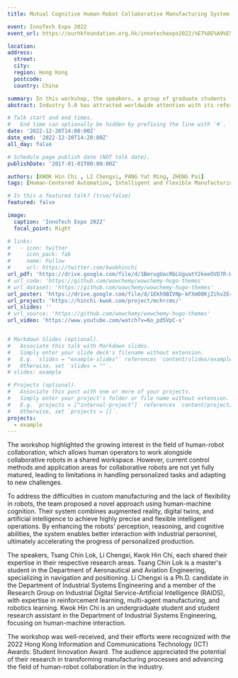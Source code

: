 ```yaml
---
title: Mutual Cognitive Human-Robot Collaborative Manufacturing System

event: InnoTech Expo 2022
event_url: https://ourhkfoundation.org.hk/innotechexpo2022/%E7%8E%A9%E5%91%B3%E7%A7%91%E6%99%AE/%E5%9F%BA%E6%96%BC%E4%BA%BA%E6%A9%9F%E4%BA%92%E8%AA%8D%E7%9F%A5%E7%9A%84%E6%A9%9F%E6%A2%B0%E4%BA%BA%E5%8D%94%E4%BD%9C%E8%A3%BD%E9%80%A0%E7%B3%BB%E7%B5%B1-12%E6%9C%8820%E6%97%A5-%E6%98%9F%E6%9C%9F%E4%BA%8C?value=fun&type=Innovation

location: 
address:
  street: 
  city: 
  region: Hong Kong
  postcode: 
  country: China

summary: In this workshop, the speakers, a group of graduate students from Hong Kong Polytechnic University, presented their innovative research on a Mutual Cognitive Human-Robot Collaborative Manufacturing System. This system explores the concept of Industrial 5.0, focusing on human-robot collaborative work environments to improve manufacturing and assembly tasks in smart factories.
abstract: Industry 5.0 has attracted worldwide attention with its reference to the human-machine collaborative work model, which allows human operators and collaborative robots to perform a variety of manufacturing and assembly tasks in a shared workspace, and is widely used in the smart factory. However, the control methods and application areas of collaborative robots are still immature, and the robots lack the ability to adapt to new tasks in response to personalized tasks. In order to solve the difficulties of customized production and the lack of robot flexibility, a team of students from Polytechnic University proposes a human-machine cognitive robotic collaborative manufacturing system to improve the efficiency of the collaboration between the two parties. The system combines artificial intelligence with augmented reality and digital augmentation technologies to achieve highly detailed and flexible intelligent operations. The system enables robots to significantly improve their perception, reasoning, and cognitive abilities, so that they can better interact with industrial personnel and accelerate the progress of personalized production.

# Talk start and end times.
#   End time can optionally be hidden by prefixing the line with `#`.
date: '2022-12-20T14:00:00Z'
date_end: '2022-12-20T14:20:00Z'
all_day: false

# Schedule page publish date (NOT talk date).
publishDate: '2017-01-01T00:00:00Z'

authors: [KWOK Hin Chi , LI Chengxi, PANG Yat Ming, ZHENG Pai]
tags: [Human-Centered Automation, Intelligent and Flexible Manufacturing, Learning and Adaptive Systems]

# Is this a featured talk? (true/false)
featured: false

image:
  caption: 'InnoTech Expo 2022'
  focal_point: Right

# links:
#   - icon: twitter
#     icon_pack: fab
#     name: Follow
#     url: https://twitter.com/kwokhinchi
url_pdf: 'https://drive.google.com/file/d/1BmrugUacRbLUguatY2keeOVD7R-WDpI9/view?usp=sharing'
# url_code: 'https://github.com/wowchemy/wowchemy-hugo-themes'
# url_dataset: 'https://github.com/wowchemy/wowchemy-hugo-themes'
url_poster: 'https://drive.google.com/file/d/1Ekh9BIVNp-kFXm08KjZihv2Er1D4_Hl1/view?usp=sharing'
url_project: 'https://hinchi-kwok.com/project/mchrcms/'
url_slides: ''
# url_source: 'https://github.com/wowchemy/wowchemy-hugo-themes'
url_video: 'https://www.youtube.com/watch?v=6o_pd5VpC-s'


# Markdown Slides (optional).
#   Associate this talk with Markdown slides.
#   Simply enter your slide deck's filename without extension.
#   E.g. `slides = "example-slides"` references `content/slides/example-slides.md`.
#   Otherwise, set `slides = ""`.
# slides: example

# Projects (optional).
#   Associate this post with one or more of your projects.
#   Simply enter your project's folder or file name without extension.
#   E.g. `projects = ["internal-project"]` references `content/project/deep-learning/index.md`.
#   Otherwise, set `projects = []`.
projects:
  - example
---
```



The workshop highlighted the growing interest in the field of human-robot collaboration, which allows human operators to work alongside collaborative robots in a shared workspace. However, current control methods and application areas for collaborative robots are not yet fully matured, leading to limitations in handling personalized tasks and adapting to new challenges.

To address the difficulties in custom manufacturing and the lack of flexibility in robots, the team proposed a novel approach using human-machine cognition. Their system combines augmented reality, digital twins, and artificial intelligence to achieve highly precise and flexible intelligent operations. By enhancing the robots' perception, reasoning, and cognitive abilities, the system enables better interaction with industrial personnel, ultimately accelerating the progress of personalized production.

The speakers, Tsang Chin Lok, Li Chengxi, Kwok Hin Chi, each shared their expertise in their respective research areas. Tsang Chin Lok is a master's student in the Department of Aeronautical and Aviation Engineering, specializing in navigation and positioning. Li Chengxi is a Ph.D. candidate in the Department of Industrial Systems Engineering and a member of the Research Group on Industrial Digital Service-Artificial Intelligence (RAIDS), with expertise in reinforcement learning, multi-agent manufacturing, and robotics learning. Kwok Hin Chi is an undergraduate student and student research assistant in the Department of Industrial Systems Engineering, focusing on human-machine interaction.

The workshop was well-received, and their efforts were recognized with the 2022 Hong Kong Information and Communications Technology (ICT) Awards: Student Innovation Award. The audience appreciated the potential of their research in transforming manufacturing processes and advancing the field of human-robot collaboration in the industry.
